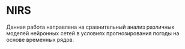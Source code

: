 # NIRS
Данная работа направлена на сравнительный анализ различных моделей нейронных сетей в условиях прогнозирования погоды на основе временных рядов.
